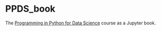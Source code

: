 # PPDS_book
The [Programming in Python for Data Science](https://prog-learn.mds.ubc.ca/) course as a Jupyter book.

